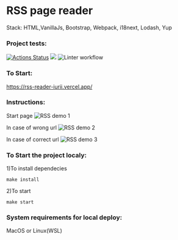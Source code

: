 # RSS page reader
Stack: HTML,VanillaJs, Bootstrap, Webpack, i18next, Lodash, Yup

### Project tests:
[![Actions Status](https://github.com/iFoxtrot33/frontend-project-11/workflows/hexlet-check/badge.svg)](https://github.com/iFoxtrot33/frontend-project-11/actions)
<a href="https://codeclimate.com/github/iFoxtrot33/frontend-project-11/maintainability"><img src="https://api.codeclimate.com/v1/badges/7786dde115a5583dab33/maintainability" /></a>
![Linter workflow](https://github.com/iFoxtrot33/frontend-project-11/actions/workflows/lint.yml/badge.svg)

### To Start: 

https://rss-reader-iurii.vercel.app/

### Instructions:
Start page
![RSS demo 1](https://user-images.githubusercontent.com/102408798/208306266-3c424993-f0c7-4b47-aff3-2d9c8f6c5184.jpg)


In case of wrong url
![RSS demo 2](https://user-images.githubusercontent.com/102408798/208306268-de56453b-92b2-4284-9eb6-517c9b0e4275.jpg)


In case of correct url
![RSS demo 3](https://user-images.githubusercontent.com/102408798/208306269-18f6aa03-3915-4ceb-90b5-7e044510b66c.jpg)

### To Start the project localy:

1)To install dependecies 

`make install`

2)To start

`make start`

### System requirements for local deploy:
MacOS or Linux(WSL) 
